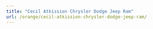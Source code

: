 ```yaml
---
title: "Cecil Atkission Chrysler Dodge Jeep Ram"
url: /orange/cecil-atkission-chrysler-dodge-jeep-ram/
---
```

